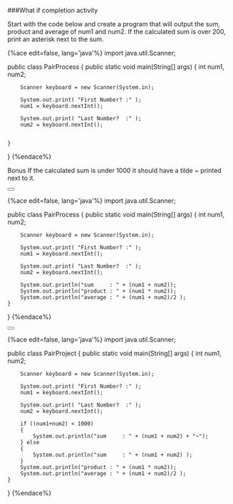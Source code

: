 <!--djw:done-->
<!--ajh:done-->
###What if completion activity

Start with the code below and create a program that will output the sum, product and average of num1 and num2. If the calculated sum is over 200, print an asterisk next to the sum.

{%ace edit=false, lang='java'%}
import java.util.Scanner;

public class PairProcess {
	public static void main(String[] args) {
		int num1, num2;
		
		Scanner keyboard = new Scanner(System.in);
		
		System.out.print( "First Number? :" );
		num1 = keyboard.nextInt();
		
		System.out.print( "Last Number?  :" );
		num2 = keyboard.nextInt();

		
	}
}
{%endace%}

Bonus If the calculated sum is under 1000 it should have a tilde ~ printed next to it.

<button class="section" target="section1" show="Sample Answer" hide="Hide Answer"></button>

<!--sec data-title="Answer" data-id="section1" data-show=false ces-->
{%ace edit=false, lang='java'%}
import java.util.Scanner;

public class PairProcess {
	public static void main(String[] args) {
		int num1, num2;
		
		Scanner keyboard = new Scanner(System.in);
		
		System.out.print( "First Number? :" );
		num1 = keyboard.nextInt();
		
		System.out.print( "Last Number?  :" );
		num2 = keyboard.nextInt();

		System.out.println("sum     : " + (num1 + num2));
		System.out.println("product : " + (num1 * num2));
		System.out.println("average : " + (num1 + num2)/2 );
	}
}
{%endace%}
<!--endsec-->

<button class="section" target="section2" show="Sample Bonus Answer" hide="Hide Answer"></button>

<!--sec data-title="Answer" data-id="section2" data-show=false ces-->
{%ace edit=false, lang='java'%}
import java.util.Scanner;

public class PairProject {
	public static void main(String[] args) {
		int num1, num2;
		
		Scanner keyboard = new Scanner(System.in);
		
		System.out.print( "First Number? :" );
		num1 = keyboard.nextInt();
		
		System.out.print( "Last Number?  :" );
		num2 = keyboard.nextInt();

		if ((num1+num2) < 1000)
		{
			System.out.println("sum     : " + (num1 + num2) + "~");
		} else
		{
			System.out.println("sum     : " + (num1 + num2) );
		}
		System.out.println("product : " + (num1 * num2));
		System.out.println("average : " + (num1 + num2)/2 );
	}
}
{%endace%}
<!--endsec-->